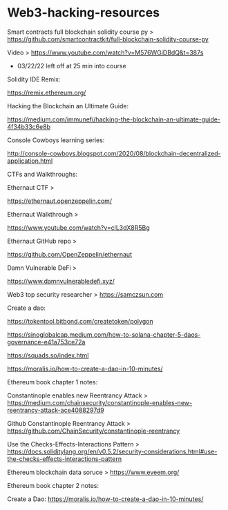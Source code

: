 # Web3-hacking-resources

Smart contracts full blockchain solidity course py > https://github.com/smartcontractkit/full-blockchain-solidity-course-py

Video > https://www.youtube.com/watch?v=M576WGiDBdQ&t=387s
* 03/22/22 left off at 25 min into course

Solidity IDE Remix: 

https://remix.ethereum.org/

Hacking the Blockchain an Ultimate Guide: 

https://medium.com/immunefi/hacking-the-blockchain-an-ultimate-guide-4f34b33c6e8b

Console Cowboys learning series: 

http://console-cowboys.blogspot.com/2020/08/blockchain-decentralized-application.html

CTFs and Walkthroughs: 

Ethernaut CTF >  

https://ethernaut.openzeppelin.com/

Ethernaut Walkthrough > 

https://www.youtube.com/watch?v=clL3dX8R5Bg

Ethernaut GitHub repo > 

https://github.com/OpenZeppelin/ethernaut

Damn Vulnerable DeFi >

https://www.damnvulnerabledefi.xyz/

Web3 top security researcher > https://samczsun.com

Create a dao: 

https://tokentool.bitbond.com/createtoken/polygon

https://sinoglobalcap.medium.com/how-to-solana-chapter-5-daos-governance-e41a753ce72a

https://squads.so/index.html

https://moralis.io/how-to-create-a-dao-in-10-minutes/

Ethereum book chapter 1 notes:

Constantinople enables new Reentrancy Attack > https://medium.com/chainsecurity/constantinople-enables-new-reentrancy-attack-ace4088297d9

Github Constantinople Reentrancy Attack > https://github.com/ChainSecurity/constantinople-reentrancy

Use the Checks-Effects-Interactions Pattern > https://docs.soliditylang.org/en/v0.5.2/security-considerations.html#use-the-checks-effects-interactions-pattern

Ethereum blockchain data soruce > https://www.eveem.org/

Ethereum book chapter 2 notes: 

Create a Dao: https://moralis.io/how-to-create-a-dao-in-10-minutes/
